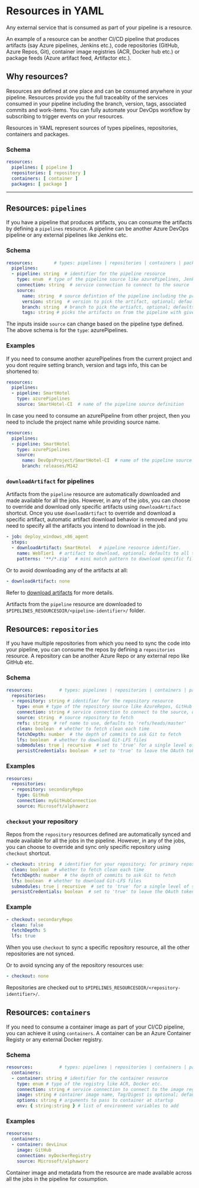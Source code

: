 # Resources in YAML

Any external service that is consumed as part of your pipeline is a resource. 

An example of a resource can be another CI/CD pipeline that produces artifacts (say Azure pipelines, Jenkins etc.), code repositories (GitHub, Azure Repos, Git), container image registries (ACR, Docker hub etc.) or package feeds (Azure artifact feed, Artifactor etc.).  

## Why resources?

Resources are defined at one place and can be consumed anywhere in your pipeline. Resources provide you the full traceablity of the services consumed in your pipeline including the branch, version, tags, associated commits and work-items. You can fully automate your DevOps workflow by subscribing to trigger events on your resources.

Resources in YAML represent sources of types pipelines, repositories, containers and packages.


### Schema

```yaml
resources:
  pipelines: [ pipeline ]  
  repositories: [ repository ]
  containers: [ container ]
  packages: [ package ]
```

---

## Resources: `pipelines`

If you have a pipeline that produces artifacts, you can consume the artifacts by defining a `pipelines` resource. A pipeline can be another Azure DevOps pipeline or any external pipelines like Jenkins etc.


### Schema

```yaml
resources:        # types: pipelines | repositories | containers | packages
  pipelines:
  - pipeline: string  # identifier for the pipeline resource
    type: enum  # type of the pipeline source like azurePipelines, Jenkins etc. 
    connection: string  # service connection to connect to the source
    source:  
      name: string  # source defintion of the pipeline including the project i.e. projectName/definition
      version: string  # version to pick the artifact, optional; defaults to Latest
      branch: string  # branch to pick the artiafct, optional; defaults to master branch
      tags: string # picks the artifacts on from the pipeline with given tag, optional; defaults to no tags.
```

The inputs inside `source` can change based on the pipeline type defined. The above schema is for the `type`: azurePipelines.


### Examples

If you need to consume another azurePipelines from the current project and you dont require setting branch, version and tags info, this can be shortened to:

```yaml
resources:         
  pipelines:
  - pipeline: SmartHotel      
    type: azurePipelines
    source: SmartHotel-CI  # name of the pipeline source definition
```

In case you need to consume an azurePipeline from other project, then you need to include the project name while providing source name.

```yaml
resources:         
  pipelines:
  - pipeline: SmartHotel      
    type: azurePipelines
    source: 
      name: DevOpsProject/SmartHotel-CI  # name of the pipeline source from different project
      branch: releases/M142
```

### `downloadArtifact` for pipelines

Artifacts from the `pipeline` resource are automatically downloaded and made available for all the jobs. However, in any of the jobs, you can choose to override and download only specific artifacts using `downloadArtifact` shortcut. Once you use `downloadArtifact` to override and download a specific artifact, automatic artifact download behavior is removed and you need to specify all the artifacts you intend to download in the job.


```yaml
- job: deploy_windows_x86_agent
  steps:
  - downloadArtifact: SmartHotel   # pipeline resource identifier.
    name: WebTier1  # artifact to download, optional; defaults to all the artifacts from the resource.
    patterns: '**/*.zip'  # mini match pattern to download specific files, optional; defaults to all files.
```

Or to avoid downloading any of the artifacts at all:

```yaml
- downloadArtifact: none
```


Refer to [download artifacts](https://github.com/Microsoft/azure-pipelines-yaml/blob/master/design/pipeline-artifacts.md#downloading-artifacts-downloadartifact) for more details.

Artifacts from the `pipeline` resource are downloaded to `$PIPELINES_RESOURCESDIR/<pipeline-identifier>/` folder.

## Resources: `repositories`

If you have multiple repositories from which you need to sync the code into your pipeline, you can consume the repos by defining a `repositories` resource. A repository can be another Azure Repo or any external repo like GitHub etc.


### Schema

```yaml
resources:          # types: pipelines | repositories | containers | packages
  repositories:
  - repository: string # identifier for the repository resource      
    type: enum # type of the repository source like AzureRepos, GitHub etc. In future this can extend to other source types
    connection: string # service connection to connect to the source, defaults to primary source connection
    source: string  # source repository to fetch
    refs: string  # ref name to use, defaults to 'refs/heads/master'
    clean: boolean  # whether to fetch clean each time
    fetchDepth: number  # the depth of commits to ask Git to fetch
    lfs: boolean  # whether to download Git-LFS files
    submodules: true | recursive  # set to 'true' for a single level of submodules or 'recursive' to get submodules of submodules
    persistCredentials: boolean  # set to 'true' to leave the OAuth token in the Git config after the initial fetch
```

### Examples

```yaml
resources:         
  repositories:
  - repository: secondaryRepo      
    type: GitHub
    connection: myGitHubConnection
    source: Microsoft/alphaworz
```

### `checkout` your repository

Repos from the `repository` resources defined are automatically synced and made available for all the jobs in the pipeline. However, in any of the jobs, you can choose to override and sync only specific repository using `checkout` shortcut. 

```yaml
- checkout: string  # identifier for your repository; for primary repository use the keyword self.
  clean: boolean  # whether to fetch clean each time
  fetchDepth: number  # the depth of commits to ask Git to fetch
  lfs: boolean  # whether to download Git-LFS files
  submodules: true | recursive  # set to 'true' for a single level of submodules or 'recursive' to get submodules of submodules
  persistCredentials: boolean  # set to 'true' to leave the OAuth token in the Git config after the initial fetch
```

### Example

```yaml
- checkout: secondaryRepo  
  clean: false
  fetchDepth: 5
  lfs: true
```

When you use `checkout` to sync a specific repository resource, all the other repositories are not synced.  

Or to avoid syncing any of the repository resources use:

```yaml
- checkout: none
```

Repositories are checked out to `$PIPELINES_RESOURCESDIR/<repository-identifier>/`.

## Resources: `containers`

If you need to consume a container image as part of your CI/CD pipeline, you can achieve it using `containers`. A container can be an Azure Container Registy or any external Docker registry.

### Schema

```yaml
resources:          # types: pipelines | repositories | containers | packages
  containers:
  - container: string # identifier for the container resource      
    type: enum # type of the registry like ACR, Docker etc. 
    connection: string # service connection to connect to the image registry, defaults to ACR??
    image: string # container image name, Tag/Digest is optional; defaults to latest image
    options: string # arguments to pass to container at startup
    env: { string:string } # list of environment variables to add
```

### Examples

```yaml
resources:         
  containers:
  - container: devLinux      
    image: GitHub
    connection: myDockerRegistry
    source: Microsoft/alphaworz
```

Container image and metadata from the resource are made available across all the jobs in the pipeline for cosumption. 
